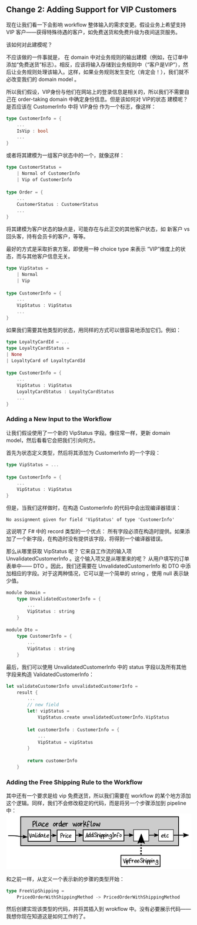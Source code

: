 ## Change 2: Adding Support for VIP Customers

现在让我们看一下会影响 workflow 整体输入的需求变更。假设业务上希望支持 VIP 客户——获得特殊待遇的客户，如免费送货和免费升级为夜间送货服务。

该如何对此建模呢？

不应该做的一件事就是， 在 domain 中对业务规则的输出建模（例如，在订单中添加“免费送货”标志）。相反，应该将输入存储到业务规则中（“客户是VIP”），然后让业务规则处理该输入。这样，如果业务规则发生变化（肯定会！），我们就不必改变我们的 domain model 。

所以我们假设，VIP身份与他们在网站上的登录信息是相关的，所以我们不需要自己在 order-taking domain 中确定身份信息。但是该如何对 VIP的状态 建模呢？ 是否应该在 CustomerInfo 中将 VIP身份 作为一个标志，像这样：
```rust
type CustomerInfo = {
    ...
    IsVip : bool
    ...
}
```
或者将其建模为一组客户状态中的一个，就像这样：
```rust
type CustomerStatus =
    | Normal of CustomerInfo
    | Vip of CustomerInfo

type Order = {
    ...
    CustomerStatus : CustomerStatus
    ...
}
```

将其建模为客户状态的缺点是，可能存在与此正交的其他客户状态，如 新客户 vs 回头客，持有会员卡的客户，等等。

最好的方式是采取折衷方案，即使用一种 choice type 来表示 “VIP”维度上的状态，而与其他客户信息无关。
```rust
type VipStatus =
    | Normal
    | Vip

type CustomerInfo = {
    ...
    VipStatus : VipStatus
    ...
}
```

如果我们需要其他类型的状态，用同样的方式可以很容易地添加它们。例如：
```rust
type LoyaltyCardId = ...
type LoyaltyCardStatus =
| None
| LoyaltyCard of LoyaltyCardId

type CustomerInfo = {
    ...
    VipStatus : VipStatus
    LoyaltyCardStatus : LoyaltyCardStatus
    ...
}
```

### Adding a New Input to the Workflow

让我们假设使用了一个新的 VipStatus 字段。像往常一样，更新 domain model，然后看看它会把我们引向何方。

首先为状态定义类型，然后将其添加为 CustomerInfo 的一个字段：
```rust
type VipStatus = ...

type CustomerInfo = {
    ...
    VipStatus : VipStatus
}
```

但是，当我们这样做时，在构造 CustomerInfo 的代码中会出现编译器错误：
```
No assignment given for field 'VipStatus' of type 'CustomerInfo'
```

这说明了 F# 中的 record 类型的一个优点： 所有字段必须在构造时提供。如果添加了一个新字段，在构造时没有提供该字段，将得到一个编译器错误。

那么从哪里获取 VipStatus 呢？ 它来自工作流的输入项 UnvalidatedCustomerInfo 。这个输入项又是从哪里来的呢？ 从用户填写的订单表单中—— DTO 。因此，我们还需要在 UnvalidatedCustomerInfo 和 DTO 中添加相应的字段。对于这两种情况，它可以是一个简单的 string ，使用 null 表示缺少值。
```rust
module Domain =
    type UnvalidatedCustomerInfo = {
        ...
        VipStatus : string
    }

module Dto =
    type CustomerInfo = {
        ...
        VipStatus : string
    }
```

最后，我们可以使用 UnvalidatedCustomerInfo 中的 status 字段以及所有其他字段来构造 ValidatedCustomerInfo：
```rust
let validateCustomerInfo unvalidatedCustomerInfo =
    result {
        ...
        // new field
        let! vipStatus =
            VipStatus.create unvalidatedCustomerInfo.VipStatus

        let customerInfo : CustomerInfo = {
            ...
            VipStatus = vipStatus
        }

        return customerInfo
    }
```

### Adding the Free Shipping Rule to the Workflow

其中还有一个要求是给 vip 免费送货，所以我们需要在 workflow 的某个地方添加这个逻辑。同样，我们不会修改稳定的代码，而是将另一个步骤添加到 pipeline 中：  
![image](./../images/vipFreeShipping.png)  

和之前一样，从定义一个表示新的步骤的类型开始：
```rust
type FreeVipShipping =
    PricedOrderWithShippingMethod -> PricedOrderWithShippingMethod
```

然后创建实现该类型的代码，并将其插入到 wrokflow 中。没有必要展示代码——我想你现在知道这是如何工作的了。